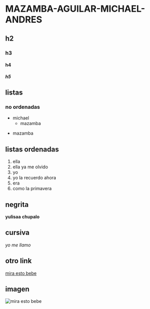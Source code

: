 # MAZAMBA-AGUILAR-MICHAEL-ANDRES
## h2
### h3
#### h4 
##### h5
## listas 
### no ordenadas 
* michael
  * mazamba
- mazamba
## listas ordenadas
1. ella 
2. ella ya me olvido
3. yo
4. yo la recuerdo ahora 
5. era 
6. como la primavera
## negrita 
**yulisaa**
**chupalo**
 ## cursiva
 *yo me llamo*
## otro link
[mira esto bebe](https://github.com/susannalles/MinimalEditions/wiki/B%C3%A1sicos-Markdown)
## imagen 
![mira esto bebe](https://i2.wp.com/lacomputadora.org/wp-content/uploads/2015/03/codigo-ascii.jpg?resize=665%2C405)


